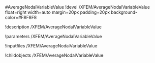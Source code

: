 <!-- MOOSE Object Documentation Stub: Remove this when content is added. -->
#AverageNodalVariableValue
!devel /XFEM/AverageNodalVariableValue float=right width=auto margin=20px padding=20px background-color=#F8F8F8

!description /XFEM/AverageNodalVariableValue

!parameters /XFEM/AverageNodalVariableValue

!inputfiles /XFEM/AverageNodalVariableValue

!childobjects /XFEM/AverageNodalVariableValue
